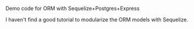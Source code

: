 Demo code for ORM with Sequelize+Postgres+Express

I haven't find a good tutorial to modularize the ORM models with Sequelize.

